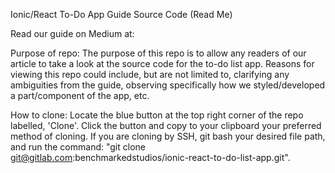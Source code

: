 Ionic/React To-Do App Guide Source Code (Read Me)

Read our guide on Medium at:

Purpose of repo:
The purpose of this repo is to allow any readers of our article to take a look 
at the source code for the to-do list app.
Reasons for viewing this repo could include, but are not limited to, clarifying
any ambiguities from the guide, observing specifically how we styled/developed
a part/component of the app, etc.

How to clone:
Locate the blue button at the top right corner of the repo labelled, 'Clone'.
Click the button and copy to your clipboard your preferred method of cloning.
If you are cloning by SSH, git bash your desired file path, and run the command:
"git clone git@gitlab.com:benchmarkedstudios/ionic-react-to-do-list-app.git".
